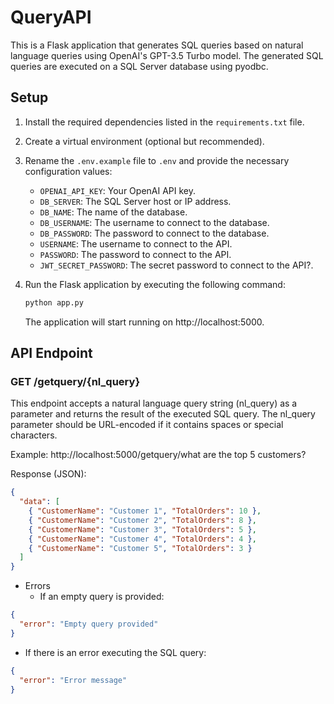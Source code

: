 # QueryAPI

This is a Flask application that generates SQL queries based on natural language queries using OpenAI's GPT-3.5 Turbo model. The generated SQL queries are executed on a SQL Server database using pyodbc.

## Setup

1. Install the required dependencies listed in the `requirements.txt` file.

2. Create a virtual environment (optional but recommended).

3. Rename the `.env.example` file to `.env` and provide the necessary
   configuration values:

   - `OPENAI_API_KEY`: Your OpenAI API key.
   - `DB_SERVER`: The SQL Server host or IP address.
   - `DB_NAME`: The name of the database.
   - `DB_USERNAME`: The username to connect to the database.
   - `DB_PASSWORD`: The password to connect to the database.
   - `USERNAME`: The username to connect to the API.
   - `PASSWORD`: The password to connect to the API.
   - `JWT_SECRET_PASSWORD`: The secret password to connect to the API?.

4. Run the Flask application by executing the following command:

   ```bash
   python app.py
   ```

   The application will start running on http://localhost:5000.

## API Endpoint

### **GET /getquery/{nl_query}**

This endpoint accepts a natural language query string (nl_query) as a parameter
and returns the result of the executed SQL query. The nl_query parameter should
be URL-encoded if it contains spaces or special characters.

Example: http://localhost:5000/getquery/what are the top 5 customers?

Response (JSON):

```json
{
  "data": [
    { "CustomerName": "Customer 1", "TotalOrders": 10 },
    { "CustomerName": "Customer 2", "TotalOrders": 8 },
    { "CustomerName": "Customer 3", "TotalOrders": 5 },
    { "CustomerName": "Customer 4", "TotalOrders": 4 },
    { "CustomerName": "Customer 5", "TotalOrders": 3 }
  ]
}
```

- Errors
  - If an empty query is provided:

```json
{
  "error": "Empty query provided"
}
```

- If there is an error executing the SQL query:

```json
{
  "error": "Error message"
}
```
